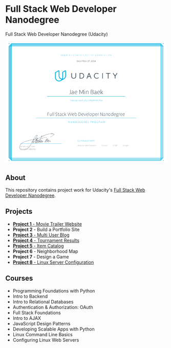 # Full Stack Web Developer Nanodegree 
Full Stack Web Developer Nanodegree (Udacity)

![img](full-stack.png)

## About
This repository contains project work for Udacity's [Full Stack Web Developer Nanodegree](https://www.udacity.com/course/nd004).

## Projects
- [**Project 1** - Movie Trailer Website](https://github.com/jbaek7023/Movie_Trailer)
- **Project 2** - Build a Portfolio Site
- [**Project 3** - Multi User Blog](https://github.com/jbaek7023/BlogPage)
- [**Project 4** - Tournament Results](https://github.com/jbaek7023/fullstack-nanodegree-vm)
- [**Project 5** - Item Catalog](https://github.com/jbaek7023/CatalogApp)
- **Project 6** - Neighborhood Map
- **Project 7** - Design a Game
- [**Project 8** - Linux Server Configuration](https://github.com/jbaek7023/LinuxConfiguration)

## Courses
- Programming Foundations with Python
- Intro to Backend
- Intro to Relational Databases
- Authentication & Authorization: OAuth
- Full Stack Foundations
- Intro to AJAX
- JavaScript Design Patterns
- Developing Scalable Apps with Python
- Linux Command Line Basics
- Configuring Linux Web Servers



